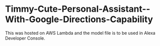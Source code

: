 # Timmy-Cute-Personal-Assistant--With-Google-Directions-Capability

This was hosted on AWS Lambda and the model file is to be used in Alexa Developer Console.

